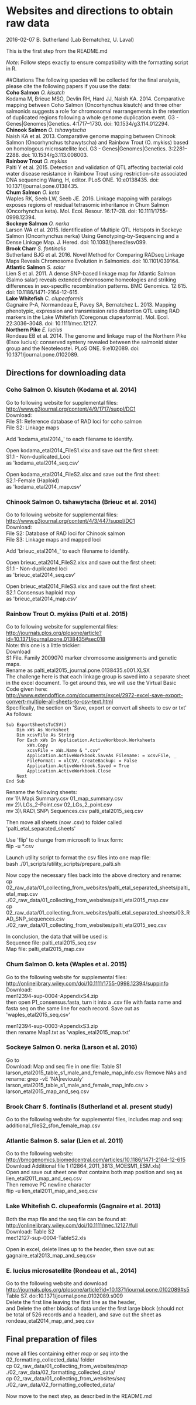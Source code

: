 # Websites and directions to obtain raw data  
2016-02-07
B. Sutherland (Lab Bernatchez, U. Laval)  

This is the first step from the README.md  

*Note*: Follow steps exactly to ensure compatibility with the formatting script in R.  

##Citations
The following species will be collected for the final analysis, please cite the following papers if you use the data:  
**Coho Salmon** *O. kisutch*  
Kodama M, Brieuc MSO, Devlin RH, Hard JJ, Naish KA. 2014. Comparative mapping between Coho Salmon (Oncorhynchus kisutch) and three other salmonids suggests a role for chromosomal rearrangements in the retention of duplicated regions following a whole genome duplication event. G3 - Genes|Genomes|Genetics. 4:1717–1730. doi: 10.1534/g3.114.012294.  
**Chinook Salmon** *O. tshawytscha*  
Naish KA et al. 2013. Comparative genome mapping between Chinook Salmon (Oncorhynchus tshawytscha) and Rainbow Trout (O. mykiss) based on homologous microsatellite loci. G3 - Genes|Genomes|Genetics. 3:2281–2288. doi: 10.1534/g3.113.008003.  
**Rainbow Trout** *O. mykiss*  
Palti Y et al. 2015. Detection and validation of QTL affecting bacterial cold water disease resistance in Rainbow Trout using restriction-site associated DNA sequencing Wang, H, editor. PLoS ONE. 10:e0138435. doi: 10.1371/journal.pone.0138435.  
**Chum Salmon** *O. keta*  
Waples RK, Seeb LW, Seeb JE. 2016. Linkage mapping with paralogs exposes regions of residual tetrasomic inheritance in Chum Salmon (Oncorhynchus keta). Mol. Ecol. Resour. 16:17–28. doi: 10.1111/1755-0998.12394.  
**Sockeye Salmon** *O. nerka*  
Larson WA et al. 2015. Identification of Multiple QTL Hotspots in Sockeye Salmon (Oncorhynchus nerka) Using Genotyping-by-Sequencing and a Dense Linkage Map. J. Hered. doi: 10.1093/jhered/esv099.  
**Brook Charr** *S. fontinalis*  
Sutherland BJG et al. 2016. Novel Method for Comparing RADseq Linkage Maps Reveals Chromosome Evolution in Salmonids. doi: 10.1101/039164.  
**Atlantic Salmon** *S. salar*  
Lien S et al. 2011. A dense SNP-based linkage map for Atlantic Salmon (Salmo salar) reveals extended chromosome homeologies and striking differences in sex-specific recombination patterns. BMC Genomics. 12:615. doi: 10.1186/1471-2164-12-615.  
**Lake Whitefish** *C. clupeaformis*  
Gagnaire P-A, Normandeau E, Pavey SA, Bernatchez L. 2013. Mapping phenotypic, expression and transmission ratio distortion QTL using RAD markers in the Lake Whitefish (Coregonus clupeaformis). Mol. Ecol. 22:3036–3048. doi: 10.1111/mec.12127.  
**Northern Pike** *E. lucius*  
Rondeau EB et al. 2014. The genome and linkage map of the Northern Pike (Esox lucius): conserved synteny revealed between the salmonid sister group and the Neoteleostei. PLoS ONE. 9:e102089. doi: 10.1371/journal.pone.0102089.  


## Directions for downloading data
### Coho Salmon O. kisutch (Kodama et al. 2014)  
Go to following website for supplemental files:  
http://www.g3journal.org/content/4/9/1717/suppl/DC1  
Download:  
File S1: Reference database of RAD loci for coho salmon  
File S2: Linkage maps  

Add 'kodama_etal2014_' to each filename to identify.  

Open kodama_etal2014_FileS1.xlsx and save out the first sheet:  
S1.1 - Non-duplicated_Loci  
as 'kodama_etal2014_seq.csv'  

Open kodama_etal2014_FileS2.xlsx and save out the first sheet:  
S2.1-Female (Haploid)  
as 'kodama_etal2014_map.csv'  


### Chinook Salmon O. tshawytscha (Brieuc et al. 2014)
Go to following website for supplemental files:  
http://www.g3journal.org/content/4/3/447/suppl/DC1  
Download:  
File S2: Database of RAD loci for Chinook salmon  
File S3: Linkage maps and mapped loci  

Add 'brieuc_etal2014_' to each filename to identify.  

Open brieuc_etal2014_FileS2.xlsx and save out the first sheet:  
S1.1 - Non-duplicated loci  
as 'brieuc_etal2014_seq.csv'  

Open brieuc_etal2014_FileS3.xlsx and save out the first sheet:  
S2.1 Consensus haploid map  
as 'brieuc_etal2014_map.csv'  


### Rainbow Trout O. mykiss (Palti et al. 2015)  
Go to following website for supplemental files:  
http://journals.plos.org/plosone/article?id=10.1371/journal.pone.0138435#sec018  
Note: this one is a little trickier:  
Download  
S1 File. Family 2009070 marker chromosome assignments and genetic maps.  
Rename as palti_etal2015_journal.pone.0138435.s001.XLSX  
The challenge here is that each linkage group is saved into a separate sheet in the excel document. To get around this, we will use the Virtual Basic Code given here:  
http://www.extendoffice.com/documents/excel/2972-excel-save-export-convert-multiple-all-sheets-to-csv-text.html  
Specifically, the section on 'Save, export or convert all sheets to csv or txt'  
As follows:

```
Sub ExportSheetsToCSV()
    Dim xWs As Worksheet
    Dim xcsvFile As String
    For Each xWs In Application.ActiveWorkbook.Worksheets
        xWs.Copy
        xcsvFile = xWs.Name & ".csv"
        Application.ActiveWorkbook.SaveAs Filename: = xcsvFile, _
        FileFormat: = xlCSV, CreateBackup: = False
        Application.ActiveWorkbook.Saved = True
        Application.ActiveWorkbook.Close
    Next
End Sub
```

Rename the following sheets:  
mv 1\)\ Map\ Summary.csv 01_map_summary.csv  
mv 2\)\ LGs_2-Point.csv 02_LGs_2_point.csv  
mv 3\)\ RAD\ SNP\ Sequences.csv palti_etal2015_seq.csv  

Then move all sheets (now .csv) to folder called 'palti_etal_separated_sheets'  

Use 'flip' to change from microsoft to linux form:  
flip -u *.csv  

Launch utility script to format the csv files into one map file:  
bash ./01_scripts/utility_scripts/prepare_palti.sh  

Now copy the necessary files back into the above directory and rename:  
cp 02_raw_data/01_collecting_from_websites/palti_etal_separated_sheets/palti_etal_map.csv ./02_raw_data/01_collecting_from_websites/palti_etal2015_map.csv  
cp 02_raw_data/01_collecting_from_websites/palti_etal_separated_sheets/03_RAD_SNP_sequences.csv ./02_raw_data/01_collecting_from_websites/palti_etal2015_seq.csv  

In conclusion, the data that will be used is:  
Sequence file: palti_etal2015_seq.csv  
Map file: palti_etal2015_map.csv  


### Chum Salmon O. keta (Waples et al. 2015)  
Go to the following website for supplemental files:  
http://onlinelibrary.wiley.com/doi/10.1111/1755-0998.12394/suppinfo  
Download:  
men12394-sup-0004-AppendixS4.zip  
then open P1_consensus.fasta, turn it into a .csv file with fasta name and fasta seq on the same line for each record. Save out as 'waples_etal2015_seq.csv'  

men12394-sup-0003-AppendixS3.zip  
then rename Map1.txt as 'waples_etal2015_map.txt'  

### Sockeye Salmon O. nerka (Larson et al. 2016)  
Go to  
Download:
Map and seq file in one file: Table S1
larson_etal2015_table_s1_male_and_female_map_info.csv
Remove NAs and rename:
grep -vE 'NA|reviously' larson_etal2015_table_s1_male_and_female_map_info.csv > larson_etal2015_map_and_seq.csv


### Brook Charr S. fontinalis (Sutherland et al. present study)  
Go to the following website for supplemental files, includes map and seq:  
additional_fileS2_sfon_female_map.csv


### Atlantic Salmon S. salar (Lien et al. 2011)  
Go to the following website:  
http://bmcgenomics.biomedcentral.com/articles/10.1186/1471-2164-12-615  
Download Additional file 1 (12864_2011_3813_MOESM1_ESM.xls)  
Open and save out sheet one that contains both map position and seq as lien_etal2011_map_and_seq.csv  
Then remove PC newline character  
flip -u lien_etal2011_map_and_seq.csv  


### Lake Whitefish C. clupeaformis (Gagnaire et al. 2013)  
Both the map file and the seq file can be found at:  
http://onlinelibrary.wiley.com/doi/10.1111/mec.12127/full  
Download: Table S2  
mec12127-sup-0004-TableS2.xls  

Open in excel, delete lines up to the header, then save out as:  
gagnaire_etal2013_map_and_seq.csv  


### E. lucius microsatellite (Rondeau et al., 2014)  
Go to the following website and download  
http://journals.plos.org/plosone/article?id=10.1371/journal.pone.0102089#s5  
Table S7. doi:10.1371/journal.pone.0102089.s009  
Delete the first line leaving the first line as the header,  
and Delete the other blocks of data under the first large block (should not be total of 526 records and a header), and save out the sheet as  
rondeau_etal2014_map_and_seq.csv  


## Final preparation of files    
move all files containing either *map* or *seq* into the 02_formatting_collected_data/ folder  
cp 02_raw_data/01_collecting_from_websites/*map* ./02_raw_data/02_formatting_collected_data/  
cp 02_raw_data/01_collecting_from_websites/*seq* ./02_raw_data/02_formatting_collected_data/  

Now move to the next step, as described in the README.md
